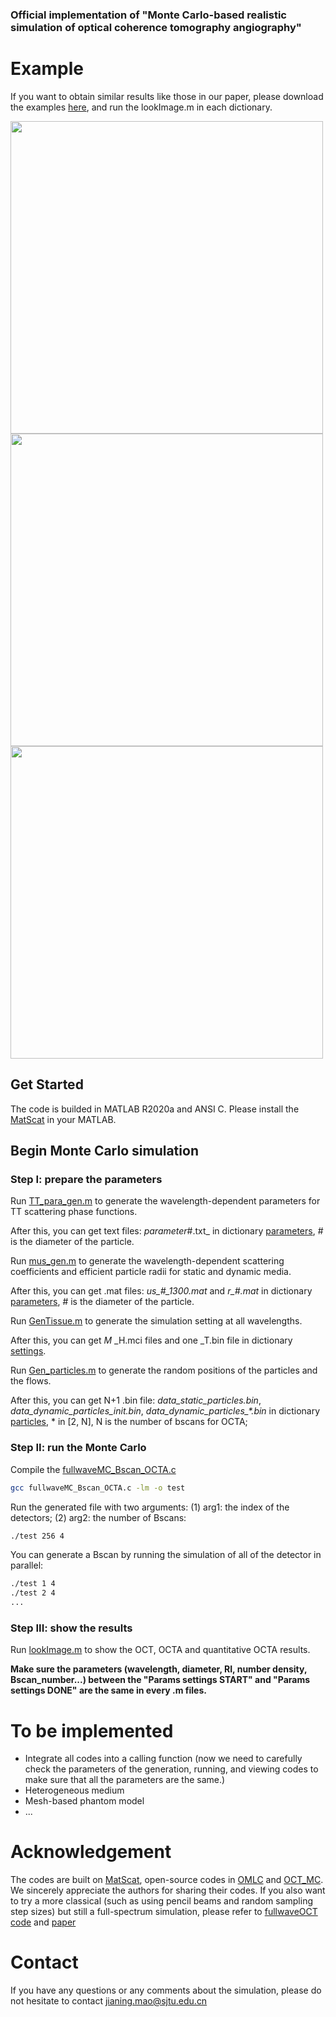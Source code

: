 ### Official implementation of "Monte Carlo-based realistic simulation of optical coherence tomography angiography"

# Example
If you want to obtain similar results like those in our paper, please download the examples [here](https://drive.google.com/file/d/17Pwpd4Wvzu0sZblR-NfzYP1sEmP-644f/view?usp=drive_link), and run the lookImage.m in each dictionary.

<img src="https://github.com/Jianing-Mao/OCTA_MC/blob/master/example/Bscan.png" width="500px">
<img src="https://github.com/Jianing-Mao/OCTA_MC/blob/master/example/Bscan2.png" width="500px">
<img src="https://github.com/Jianing-Mao/OCTA_MC/blob/master/example/qocta.png" width="500px">

## Get Started
The code is builded in MATLAB R2020a and ANSI C. Please install the [MatScat](https://ww2.mathworks.cn/matlabcentral/fileexchange/36831-matscat) in your MATLAB.

## Begin Monte Carlo simulation
### Step I: prepare the parameters

Run [TT_para_gen.m](https://github.com/Jianing-Mao/OCTA_MC/blob/master/TT_para_gen.m) to generate the wavelength-dependent parameters for TT scattering phase functions.

After this, you can get text files: _parameter_#.txt_ in dictionary [parameters](https://github.com/Jianing-Mao/OCTA_MC/tree/master/parameters), # is the diameter of the particle.

Run [mus_gen.m](https://github.com/Jianing-Mao/OCTA_MC/blob/master/mus_gen.m) to generate the wavelength-dependent scattering coefficients and efficient particle radii for static and dynamic media.

After this, you can get .mat files: _us\_#\_1300.mat_ and _r\_#.mat_ in dictionary [parameters](https://github.com/Jianing-Mao/OCTA_MC/tree/master/parameters), # is the diameter of the particle.

Run [GenTissue.m](https://github.com/Jianing-Mao/OCTA_MC/blob/master/GenTissue.m) to generate the simulation setting at all wavelengths.

After this, you can get _M_ _H.mci files and one _T.bin file in dictionary [settings](https://github.com/Jianing-Mao/OCTA_MC/tree/master/settings).

Run [Gen_particles.m](https://github.com/Jianing-Mao/OCTA_MC/blob/master/Gen_particles.m) to generate the random positions of the particles and the flows.

After this, you can get N+1 .bin file: _data_static_particles.bin_, _data_dynamic_particles_init.bin_, _data_dynamic_particles\_*.bin_ in dictionary [particles](https://github.com/Jianing-Mao/OCTA_MC/tree/master/particles), * in [2, N], N is the number of bscans for OCTA;

### Step II: run the Monte Carlo

Compile the [fullwaveMC_Bscan_OCTA.c](https://github.com/Jianing-Mao/OCTA_MC/blob/master/fullwaveMC_Bscan_OCTA.c)
```sh
gcc fullwaveMC_Bscan_OCTA.c -lm -o test
```

Run the generated file with two arguments: (1) arg1: the index of the detectors; (2) arg2: the number of Bscans:
```sh
./test 256 4
```
You can generate a Bscan by running the simulation of all of the detector in parallel:
```sh
./test 1 4
./test 2 4
...
```
### Step III: show the results

Run [lookImage.m](https://github.com/Jianing-Mao/OCTA_MC/blob/master/lookImage.m) to show the OCT, OCTA and quantitative OCTA results.

**Make sure the parameters (wavelength, diameter, RI, number density, Bscan_number...) between the "Params settings START" and "Params settings DONE" are the same in every .m files.**

# To be implemented
* Integrate all codes into a calling function (now we need to carefully check the parameters of the generation, running, and viewing codes to make sure that all the parameters are the same.)
* Heterogeneous medium
* Mesh-based phantom model
* ...

# Acknowledgement
The codes are built on [MatScat](https://ww2.mathworks.cn/matlabcentral/fileexchange/36831-matscat), open-source codes in [OMLC](https://omlc.org/software/mc/) and [OCT_MC](https://github.com/RMTariant/OCT_MC). We sincerely appreciate the authors for sharing their codes. If you also want to try a more classical (such as using pencil beams and random sampling step sizes) but still a full-spectrum simulation, please refer to [fullwaveOCT code](https://github.com/Jianing-Mao/fullwaveOCT) and [paper](https://opg.optica.org/boe/fulltext.cfm?uri=boe-14-9-4644&id=536404)

# Contact
If you have any questions or any comments about the simulation, please do not hesitate to contact [jianing.mao@sjtu.edu.cn](jianing.mao@sjtu.edu.cn)
